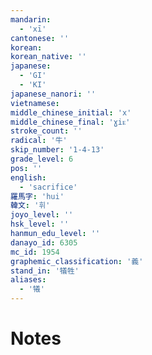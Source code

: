 ```yaml
---
mandarin:
  - 'xī'
cantonese: ''
korean:
korean_native: ''
japanese:
  - 'GI'
  - 'KI'
japanese_nanori: ''
vietnamese:
middle_chinese_initial: 'x'
middle_chinese_final: 'ɣiᴇ'
stroke_count: ''
radical: '牛'
skip_number: '1-4-13'
grade_level: 6
pos: ''
english:
  - 'sacrifice'
羅馬字: 'hui'
韓文: '휘'
joyo_level: ''
hsk_level: ''
hanmun_edu_level: ''
danayo_id: 6305
mc_id: 1954
graphemic_classification: '義'
stand_in: '犠牲'
aliases:
  - '犧'
---
```


# Notes
